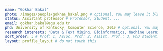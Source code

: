 ```yaml
---
name: "Gokhan Bakal"
photo: /images/people/gokhan_bakal.png # optional. You may leave it blank 
status: Assistant professor # Professor, Student, ... 
email: gokhan.bakal@agu.edu.tr
phd: University of Kentucky, Computer Science, 2019 # optional. You may leave it blank
research_interests: "Data & Text Mining, Bioinformatics, Machine Learning for knowledge discovery, social network analysis"
sort_order: 3 # Prof: 1, Assoc. Prof: 2, Assist. Prof.: 3, PhD student: 4, MSc student: 5, Undergrad student: 6
layout: profile_layout # do not touch this
---
```





